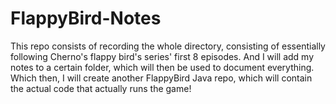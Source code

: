 # FlappyBird-Notes
This repo consists of recording the whole directory, consisting of essentially following Cherno's flappy bird's series' first 8 episodes. And I will add my notes to a certain folder, which will then be used to document everything. Which then, I will create another FlappyBird Java repo, which will contain the actual code that actually runs the game!
